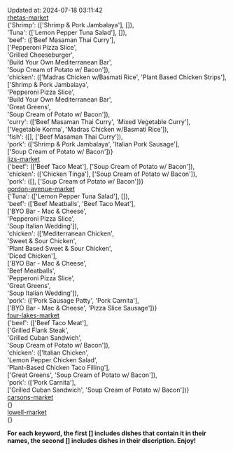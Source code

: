 Updated at: 2024-07-18 03:11:42  
[rhetas-market](https://wisc-housingdining.nutrislice.com/menu/rhetas-market/lunch/2024-07-18)  
{'Shrimp': (['Shrimp & Pork Jambalaya'], []),  
 'Tuna': (['Lemon Pepper Tuna Salad'], []),  
 'beef': (['Beef Masaman Thai Curry'],  
          ['Pepperoni Pizza Slice',  
           'Grilled Cheeseburger',  
           'Build Your Own Mediterranean Bar',  
           'Soup Cream of Potato w/ Bacon']),  
 'chicken': (['Madras Chicken w/Basmati Rice', 'Plant Based Chicken Strips'],  
             ['Shrimp & Pork Jambalaya',  
              'Pepperoni Pizza Slice',  
              'Build Your Own Mediterranean Bar',  
              'Great Greens',  
              'Soup Cream of Potato w/ Bacon']),  
 'curry': (['Beef Masaman Thai Curry', 'Mixed Vegetable Curry'],  
           ['Vegetable Korma', 'Madras Chicken w/Basmati Rice']),  
 'fish': ([], ['Beef Masaman Thai Curry']),  
 'pork': (['Shrimp & Pork Jambalaya', 'Italian Pork Sausage'],  
          ['Soup Cream of Potato w/ Bacon'])}  
[lizs-market](https://wisc-housingdining.nutrislice.com/menu/lizs-market/lunch/2024-07-18)  
{'beef': (['Beef Taco Meat'], ['Soup Cream of Potato w/ Bacon']),  
 'chicken': (['Chicken Tinga'], ['Soup Cream of Potato w/ Bacon']),  
 'pork': ([], ['Soup Cream of Potato w/ Bacon'])}  
[gordon-avenue-market](https://wisc-housingdining.nutrislice.com/menu/gordon-avenue-market/lunch/2024-07-18)  
{'Tuna': (['Lemon Pepper Tuna Salad'], []),  
 'beef': (['Beef Meatballs', 'Beef Taco Meat'],  
          ['BYO Bar - Mac & Cheese',  
           'Pepperoni Pizza Slice',  
           'Soup Italian Wedding']),  
 'chicken': (['Mediterranean Chicken',  
              'Sweet & Sour Chicken',  
              'Plant Based Sweet & Sour Chicken',  
              'Diced Chicken'],  
             ['BYO Bar - Mac & Cheese',  
              'Beef Meatballs',  
              'Pepperoni Pizza Slice',  
              'Great Greens',  
              'Soup Italian Wedding']),  
 'pork': (['Pork Sausage Patty', 'Pork Carnita'],  
          ['BYO Bar - Mac & Cheese', 'Pizza Slice Sausage'])}  
[four-lakes-market](https://wisc-housingdining.nutrislice.com/menu/four-lakes-market/lunch/2024-07-18)  
{'beef': (['Beef Taco Meat'],  
          ['Grilled Flank Steak',  
           'Grilled Cuban Sandwich',  
           'Soup Cream of Potato w/ Bacon']),  
 'chicken': (['Italian Chicken',  
              'Lemon Pepper Chicken Salad',  
              'Plant-Based Chicken Taco Filling'],  
             ['Great Greens', 'Soup Cream of Potato w/ Bacon']),  
 'pork': (['Pork Carnita'],  
          ['Grilled Cuban Sandwich', 'Soup Cream of Potato w/ Bacon'])}  
[carsons-market](https://wisc-housingdining.nutrislice.com/menu/carsons-market/lunch/2024-07-18)  
{}  
[lowell-market](https://wisc-housingdining.nutrislice.com/menu/lowell-market/lunch/2024-07-18)  
{}  
  
**For each keyword, the first [] includes dishes that contain it in their names, the second [] includes dishes in their discription. Enjoy!**  
